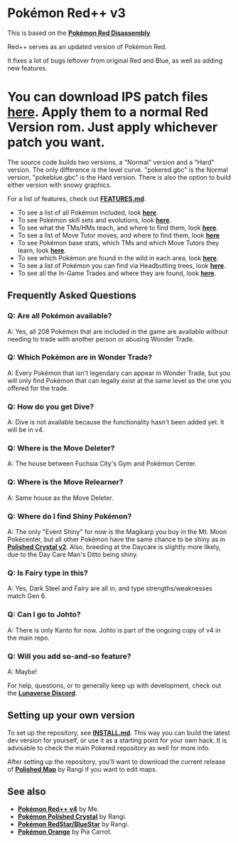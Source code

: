 # Pokémon Red++ v3

This is based on the [**Pokémon Red Disassembly**][pokered]

Red++ serves as an updated version of Pokémon Red.

It fixes a lot of bugs leftover from original Red and Blue, as well as adding new features.

# You can download IPS patch files [**here**](patches/). Apply them to a normal Red Version rom. Just apply whichever patch you want.

The source code builds two versions, a "Normal" version and a "Hard" version. The only difference is the level curve.
"pokered.gbc" is the Normal version, "pokeblue.gbc" is the Hard version. There is also the option to build either version with snowy graphics.

For a list of features, check out [**FEATURES.md**](FEATURES.md).

* To see a list of all Pokémon included, look [**here**](constants/pokemon_constants.asm).
* To see Pokémon skill sets and evolutions, look [**here**](data/evos_moves.asm).
* To see what the TMs/HMs teach, and where to find them, look [**here**](data/tms.asm).
* To see a list of Move Tutor moves, and where to find them, look [**here**](data/move_tutors.asm)
* To see Pokémon base stats, which TMs and which Move Tutors they learn, look [**here**](data/baseStats/).
* To see which Pokémon are found in the wild in each area, look [**here**](data/wildPokemon/).
* To see a list of Pokémon you can find via Headbutting trees, look [**here**](data/wildPokemon/tree_mons.asm).
* To see all the In-Game Trades and where they are found, look [**here**](data/trades.asm).



## Frequently Asked Questions

### Q: Are all Pokémon available?
A: Yes, all 208 Pokémon that are included in the game are available without needing to trade with another person or abusing Wonder Trade.

### Q: Which Pokémon are in Wonder Trade?
A: Every Pokémon that isn't legendary can appear in Wonder Trade, but you will only find Pokémon that can legally exist at the same level as the one you offered for the trade.

### Q: How do you get Dive?
A: Dive is not available because the functionality hasn't been added yet. It will be in v4.

### Q: Where is the Move Deleter?
A: The house between Fuchsia City's Gym and Pokémon Center.

### Q: Where is the Move Relearner?
A: Same house as the Move Deleter.

### Q: Where do I find Shiny Pokémon?
A: The only "Event Shiny" for now is the Magikarp you buy in the Mt. Moon Pokécenter, but all other Pokémon have the same chance to be shiny as in [**Polished Crystal v2**][polished]. Also, breeding at the Daycare is slightly more likely, due to the Day Care Man's Ditto being shiny.

### Q: Is Fairy type in this?
A: Yes, Dark Steel and Fairy are all in, and type strengths/weaknesses match Gen 6.

### Q: Can I go to Johto?
A: There is only Kanto for now. Johto is part of the ongoing copy of v4 in the main repo.

### Q: Will you add so-and-so feature?
A: Maybe!


For help, questions, or to generally keep up with development, check out the [**Lunaverse Discord**][lunaverse].



## Setting up your own version

To set up the repository, see [**INSTALL.md**](INSTALL.md). This way you can build the latest dev version for yourself, or use it as a starting point for your own hack.
It is advisable to check the main Pokered repository as well for more info.

After setting up the repository, you'll want to download the current release of [**Polished Map**][polishedmap] by Rangi if you want to edit maps.



## See also

* [**Pokémon Red++ v4**][redplusplus] by Me.
* [**Pokémon Polished Crystal**][polished] by Rangi.
* [**Pokémon RedStar/BlueStar**][redstarbluestar] by Rangi.
* [**Pokémon Orange**][orange] by Pia Carrot.



[polished]: http://github.com/rangi42/polishedcrystal
[polishedmap]: https://github.com/rangi42/polished-map
[redplusplus]: https://github.com/TheFakeMateo/RedPlusPlus
[redstarbluestar]: https://github.com/Rangi42/redstarbluestar
[orange]: https://github.com/PiaCarrot/pokeorange
[pokered]: https://github.com/pret/pokered
[lunaverse]: https://discord.gg/SQwkd7r
